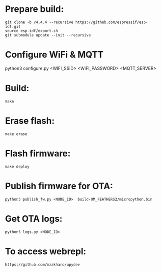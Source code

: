# Prepare build:
```
git clone -b v4.4.4 --recursive https://github.com/espressif/esp-idf.git
source esp-idf/export.sh
git submodule update --init --recursive
```

# Configure WiFi & MQTT
python3 configure.py <WIFI_SSID> <WIFI_PASSWORD> <MQTT_SERVER>

# Build:
```
make
```

# Erase flash:
```
make erase
```

# Flash firmware:
```
make deploy
```

# Publish firmware for OTA:
```
python3 publish_fw.py <NODE_ID>  build-UM_FEATHERS2/micropython.bin 
```

# Get OTA logs:
```
python3 logs.py <NODE_ID>
```

# To access webrepl:
```
https://github.com/mzakharo/upydev
```


